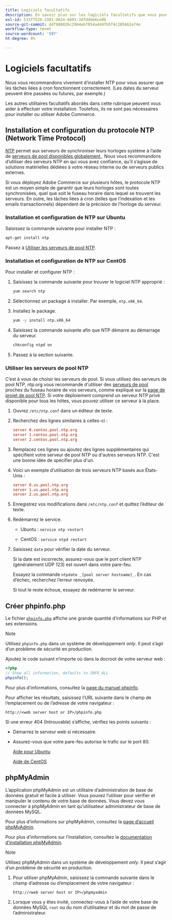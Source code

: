 ```yaml
---
title: Logiciels facultatifs
description: En savoir plus sur les logiciels facultatifs que vous pouvez installer pour prendre en charge les installations sur site d’Adobe Commerce.
exl-id: 533ff52b-3301-4624-b691-3dfddde6ce0b
source-git-commit: ddf988826c29b4ebf054a4d4fb5f4c285662ef4e
workflow-type: tm+mt
source-wordcount: '597'
ht-degree: 0%

---
```


# Logiciels facultatifs

Nous vous recommandons vivement d’installer NTP pour vous assurer que les tâches liées à cron fonctionnent correctement. (Les dates du serveur peuvent être passées ou futures, par exemple.)

Les autres utilitaires facultatifs abordés dans cette rubrique peuvent vous aider à effectuer votre installation. Toutefois, ils ne sont pas nécessaires pour installer ou utiliser Adobe Commerce.

## Installation et configuration du protocole NTP (Network Time Protocol)

[NTP](https://www.ntp.org/) permet aux serveurs de synchroniser leurs horloges système à l’aide de [ serveurs de pool disponibles globalement ](https://www.ntppool.org/en/). Nous vous recommandons d’utiliser des serveurs NTP en qui vous avez confiance, qu’il s’agisse de solutions matérielles dédiées à votre réseau interne ou de serveurs publics externes.

Si vous déployez Adobe Commerce sur plusieurs hôtes, le protocole NTP est un moyen simple de garantir que leurs horloges sont toutes synchronisées, quel que soit le fuseau horaire dans lequel se trouvent les serveurs. En outre, les tâches liées à cron (telles que l’indexation et les emails transactionnels) dépendent de la précision de l’horloge du serveur.

### Installation et configuration de NTP sur Ubuntu

Saisissez la commande suivante pour installer NTP :

```bash
apt-get install ntp
```

Passez à [Utiliser les serveurs de pool NTP](#use-ntp-pool-servers).

### Installation et configuration de NTP sur CentOS

Pour installer et configurer NTP :

1. Saisissez la commande suivante pour trouver le logiciel NTP approprié :

   ```bash
   yum search ntp
   ```

1. Sélectionnez un package à installer. Par exemple, `ntp.x86_64`.

1. Installez le package.

   ```bash
   yum -y install ntp.x86_64
   ```

1. Saisissez la commande suivante afin que NTP démarre au démarrage du serveur.

   ```bash
   chkconfig ntpd on
   ```

1. Passez à la section suivante.

### Utiliser les serveurs de pool NTP

C’est à vous de choisir les serveurs de pool. Si vous utilisez des serveurs de pool NTP, ntp.org vous recommande d&#39;utiliser des [serveurs de pool](https://www.ntppool.org/en/) proches du fuseau horaire de vos serveurs, comme expliqué sur la [page de projet de pool NTP](https://www.ntppool.org/en/use.html). Si votre déploiement comprend un serveur NTP privé disponible pour tous les hôtes, vous pouvez utiliser ce serveur à la place.

1. Ouvrez `/etc/ntp.conf` dans un éditeur de texte.

1. Recherchez des lignes similaires à celles-ci :

   ```conf
   server 0.centos.pool.ntp.org
   server 1.centos.pool.ntp.org
   server 2.centos.pool.ntp.org
   ```

1. Remplacez ces lignes ou ajoutez des lignes supplémentaires qui spécifient votre serveur de pool NTP ou d&#39;autres serveurs NTP. C&#39;est une bonne idée de spécifier plus d&#39;un.

1. Voici un exemple d’utilisation de trois serveurs NTP basés aux États-Unis :

   ```conf
   server 0.us.pool.ntp.org
   server 1.us.pool.ntp.org
   server 2.us.pool.ntp.org
   ```

1. Enregistrez vos modifications dans `/etc/ntp.conf` et quittez l’éditeur de texte.

1. Redémarrez le service.

   * Ubuntu : `service ntp restart`

   * CentOS : `service ntpd restart`

1. Saisissez `date` pour vérifier la date du serveur.

   Si la date est incorrecte, assurez-vous que le port client NTP (généralement UDP 123) est ouvert dans votre pare-feu.

   Essayez la commande `ntpdate _[pool server hostname]_`. En cas d’échec, recherchez l’erreur renvoyée.

   Si tout le reste échoue, essayez de redémarrer le serveur.

## Créer phpinfo.php

Le fichier [`phpinfo.php`](https://www.php.net/manual/en/function.phpinfo.php) affiche une grande quantité d’informations sur PHP et ses extensions.

>[!NOTE]
>
>Utilisez `phpinfo.php` dans un système de développement _only_. Il peut s’agir d’un problème de sécurité en production.

Ajoutez le code suivant n’importe où dans la docroot de votre serveur web :

```php
<?php
// Show all information, defaults to INFO_ALL
phpinfo();
```

Pour plus d&#39;informations, consultez la [page du manuel phpinfo](https://www.php.net/manual/en/function.phpinfo.php).

Pour afficher les résultats, saisissez l’URL suivante dans le champ de l’emplacement ou de l’adresse de votre navigateur :

```http
http://<web server host or IP>/phpinfo.php
```

Si une erreur 404 (Introuvable) s’affiche, vérifiez les points suivants :

* Démarrez le serveur web si nécessaire.
* Assurez-vous que votre pare-feu autorise le trafic sur le port 80.

  [Aide pour Ubuntu](https://help.ubuntu.com/community/UFW)

  [Aide de CentOS](https://wiki.centos.org/HowTos%282f%29Network%282f%29IPTables.html)

## phpMyAdmin

L’application phpMyAdmin est un utilitaire d’administration de base de données gratuit et facile à utiliser. Vous pouvez l’utiliser pour vérifier et manipuler le contenu de votre base de données. Vous devez vous connecter à phpMyAdmin en tant qu’utilisateur administrateur de base de données MySQL.

Pour plus d’informations sur phpMyAdmin, consultez la [page d’accueil phpMyAdmin](https://www.phpmyadmin.net/).

Pour plus d’informations sur l’installation, consultez la [documentation d’installation phpMyAdmin](https://docs.phpmyadmin.net/en/latest/setup.html#quick-install).

>[!NOTE]
>
>Utilisez phpMyAdmin dans un système de développement _only_. Il peut s’agir d’un problème de sécurité en production.

1. Pour utiliser phpMyAdmin, saisissez la commande suivante dans le champ d’adresse ou d’emplacement de votre navigateur :

   ```http
   http://<web server host or IP>/phpmyadmin
   ```

1. Lorsque vous y êtes invité, connectez-vous à l’aide de votre base de données MySQL `root` ou du nom d’utilisateur et du mot de passe de l’administrateur.
